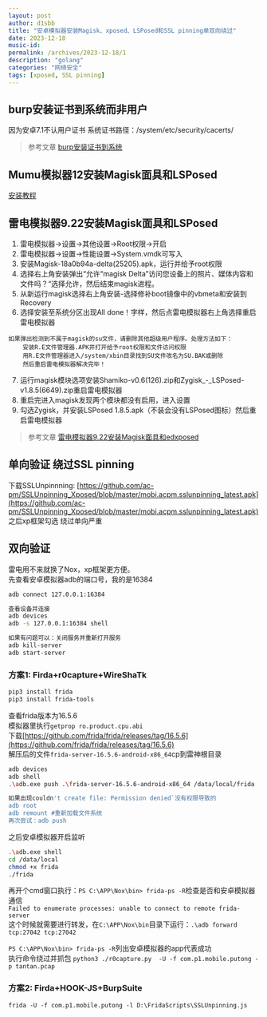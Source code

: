 ```yaml
---
layout: post
author: d1sbb
title: "安卓模拟器安装Magisk、xposed、LSPosed和SSL pinning单双向绕过"
date: 2023-12-18
music-id: 
permalink: /archives/2023-12-18/1
description: "golang"
categories: "网络安全"
tags: [xposed, SSL pinning]
---
```


## burp安装证书到系统而非用户
因为安卓7.1不认用户证书
系统证书路径：/system/etc/security/cacerts/
> 参考文章 [burp安装证书到系统](https://www.cnblogs.com/xpro/p/15540426.html)

## Mumu模拟器12安装Magisk面具和LSPosed
[安装教程](https://github.com/cr4n5/XiaoYuanKouSuan/blob/main/README_EMULATOR.md)

## 雷电模拟器9.22安装Magisk面具和LSPosed
1. 雷电模拟器->设置->其他设置->Root权限->开启
2. 雷电模拟器->设置->性能设置->System.vmdk可写入
3. 安装Magisk-18a0b94a-delta(25205).apk，运行并给予root权限
4. 选择右上角安装弹出“允许“magisk Delta”访问您设备上的照片、媒体内容和文件吗？“选择允许，然后结束magisk进程。
5. 从新运行magisk选择右上角安装-选择修补boot镜像中的vbmeta和安装到Recovery
6. 选择安装至系统分区出现All done！字样，然后点雷电模拟器右上角选择重启雷电模拟器
```
如果弹出检测到不属于magisk的su文件，请删除其他超级用户程序。处理方法如下：
    安装R.E文件管理器.APK并打开给予root权限和文件访问权限
    用R.E文件管理器进入/system/xbin目录找到SU文件改名为SU.BAK或删除
    然后重启雷电模拟器解决完毕！
```
7. 运行magisk模块选项安装Shamiko-v0.6(126).zip和Zygisk_-_LSPosed-v1.8.5(6649).zip重启雷电模拟器
8. 重启完进入magisk发现两个模块都没有启用，进入设置
9. 勾选Zygisk，并安装LSPosed 1.8.5.apk（不装会没有LSPosed图标）然后重启雷电模拟器

> 参考文章 [雷电模拟器9.22安装Magisk面具和edxposed ](https://www.52pojie.cn/forum.php?mod=viewthread&tid=1718014)

## 单向验证 绕过SSL pinning
下载SSLUnpinnning: [https://github.com/ac-pm/SSLUnpinning_Xposed/blob/master/mobi.acpm.sslunpinning_latest.apk](https://github.com/ac-pm/SSLUnpinning_Xposed/blob/master/mobi.acpm.sslunpinning_latest.apk)
之后xp框架勾选 绕过单向严重

## 双向验证
雷电用不来就换了Nox，xp框架更方便。  
先查看安卓模拟器adb的端口号，我的是16384  
```bash
adb connect 127.0.0.1:16384

查看设备并连接
adb devices
adb -s 127.0.0.1:16384 shell

如果有问题可以：关闭服务并重新打开服务
adb kill-server
adb start-server
```
### 方案1: Firda+r0capture+WireShaTk
```bash
pip3 install frida
pip3 install frida-tools
```
查看frida版本为16.5.6  
模拟器里执行`getprop ro.product.cpu.abi`  
下载[https://github.com/frida/frida/releases/tag/16.5.6](https://github.com/frida/frida/releases/tag/16.5.6)   
解压后的文件`frida-server-16.5.6-android-x86_64`cp到雷神根目录  
```bash
adb devices
adb shell
.\adb.exe push .\frida-server-16.5.6-android-x86_64 /data/local/frida
```
```bash
如果出现couldn't create file: Permission denied`没有权限导致的
adb root
adb remount #重新加载文件系统
再次尝试：adb push
```
之后安卓模拟器开启监听
```bash
.\adb.exe shell
cd /data/local
chmod +x frida
./frida
```
再开个cmd窗口执行：`PS C:\APP\Nox\bin> frida-ps -R`检查是否和安卓模拟器通信  
`Failed to enumerate processes: unable to connect to remote frida-server`  
这个时候就需要进行转发，在`C:\APP\Nox\bin`目录下运行：`.\adb forward tcp:27042 tcp:27042`  

`PS C:\APP\Nox\bin> frida-ps -R`列出安卓模拟器的app代表成功  
执行命令绕过并抓包
`python3 ./r0capture.py  -U -f com.p1.mobile.putong -p tantan.pcap`
### 方案2: Firda+HOOK-JS+BurpSuite
`frida -U -f com.p1.mobile.putong -l D:\FridaScripts\SSLUnpinning.js`

